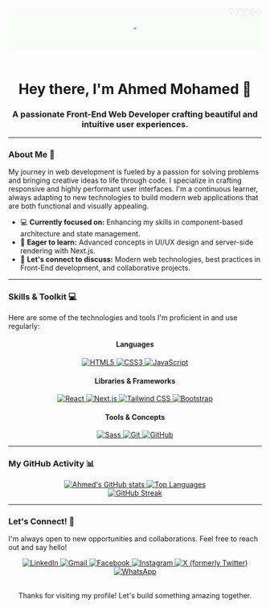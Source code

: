 <div align="center">
  <br/>
  <img src="https://github.com/a7med-mo/a7med-mo/blob/main/hellocoders-VEED.gif" alt="Coding on Laptop" width="600" />

  <br/>
  <br/>
  <h1>Hey there, I'm Ahmed Mohamed 👋</h1>
  <h3>A passionate Front-End Web Developer crafting beautiful and intuitive user experiences.</h3>
</div>

---

### **About Me** 🚀

My journey in web development is fueled by a passion for solving problems and bringing creative ideas to life through code. I specialize in crafting responsive and highly performant user interfaces. I'm a continuous learner, always adapting to new technologies to build modern web applications that are both functional and visually appealing.

-   💻 **Currently focused on:** Enhancing my skills in component-based architecture and state management.
-   🌱 **Eager to learn:** Advanced concepts in UI/UX design and server-side rendering with Next.js.
-   🤝 **Let's connect to discuss:** Modern web technologies, best practices in Front-End development, and collaborative projects.

---

### **Skills & Toolkit** 💻

Here are some of the technologies and tools I'm proficient in and use regularly:

<div align="center">
  <h4>Languages</h4>
  <a href="#">
    <img src="https://img.shields.io/badge/HTML5-E34F26?style=for-the-badge&logo=html5&logoColor=white" alt="HTML5" />
  </a>
  <a href="#">
    <img src="https://img.shields.io/badge/CSS3-1572B6?style=for-the-badge&logo=css3&logoColor=white" alt="CSS3" />
  </a>
  <a href="#">
    <img src="https://img.shields.io/badge/JavaScript-F7DF1E?style=for-the-badge&logo=javascript&logoColor=black" alt="JavaScript" />
  </a>

  <h4>Libraries & Frameworks</h4>
  <a href="#">
    <img src="https://img.shields.io/badge/React-61DAFB?style=for-the-badge&logo=react&logoColor=black" alt="React" />
  </a>
  <a href="#">
    <img src="https://img.shields.io/badge/Next.js-000000?style=for-the-badge&logo=next.js&logoColor=white" alt="Next.js" />
  </a>
  <a href="#">
    <img src="https://img.shields.io/badge/Tailwind_CSS-38B2AC?style=for-the-badge&logo=tailwind-css&logoColor=white" alt="Tailwind CSS" />
  </a>
  <a href="#">
    <img src="https://img.shields.io/badge/Bootstrap-7952B3?style=for-the-badge&logo=bootstrap&logoColor=white" alt="Bootstrap" />
  </a>

  <h4>Tools & Concepts</h4>
  <a href="#">
    <img src="https://img.shields.io/badge/Sass-CC6699?style=for-the-badge&logo=sass&logoColor=white" alt="Sass" />
  </a>
  <a href="#">
    <img src="https://img.shields.io/badge/Git-F05032?style=for-the-badge&logo=git&logoColor=white" alt="Git" />
  </a>
  <a href="#">
    <img src="https://img.shields.io/badge/GitHub-100000?style=for-the-badge&logo=github&logoColor=white" alt="GitHub" />
  </a>
</div>

---

### **My GitHub Activity** 📊

<div align="center">
  <a href="https://github.com/a7med-mo">
    <img src="https://github-readme-stats.vercel.app/api?username=a7med-mo&show_icons=true&theme=dark&hide_border=true&count_private=true" alt="Ahmed's GitHub stats" width="500"/>
    <img src="https://github-readme-stats.vercel.app/api/top-langs/?username=a7med-mo&layout=compact&theme=dark&hide_border=true" alt="Top Languages" width="400" />
    <br>
    <img src="https://streak-stats.demolab.com/?user=a7med-mo&theme=dark&hide_border=true" alt="GitHub Streak" />
  </a>
</div>

---

### **Let's Connect!** 🤝

I'm always open to new opportunities and collaborations. Feel free to reach out and say hello!

<div align="center">
  <a href="https://www.linkedin.com/in/ahmed-mohmmed-6806b6328/">
    <img src="https://img.shields.io/badge/LinkedIn-0077B5?style=for-the-badge&logo=linkedin&logoColor=white" alt="LinkedIn" />
  </a>
  <a href="mailto:ahmed.c7.mo@gmail.com">
    <img src="https://img.shields.io/badge/Gmail-D14836?style=for-the-badge&logo=gmail&logoColor=white" alt="Gmail" />
  </a>
  <a href="https://www.facebook.com/a7medMa7mmed">
    <img src="https://img.shields.io/badge/Facebook-1877F2?style=for-the-badge&logo=facebook&logoColor=white" alt="Facebook" />
  </a>
  <a href="https://www.instagram.com/a7med.ma7mmed">
    <img src="https://img.shields.io/badge/Instagram-E4405F?style=for-the-badge&logo=instagram&logoColor=white" alt="Instagram" />
  </a>
  <a href="https://x.com/a7med_ma7mmed">
    <img src="https://img.shields.io/badge/X-000000?style=for-the-badge&logo=x&logoColor=white" alt="X (formerly Twitter)" />
  </a>
  <a href="https://wa.me/your-whatsapp-01069467433">
    <img src="https://img.shields.io/badge/WhatsApp-25D366?style=for-the-badge&logo=whatsapp&logoColor=white" alt="WhatsApp" />
  </a>
<!--   <a href="https://t.me/your-telegram-@a7med_ma7mmed">
    <img src="https://img.shields.io/badge/Telegram-2CA5E0?style=for-the-badge&logo=telegram&logoColor=white" alt="Telegram" />
  </a> -->
</div>

<div align="center">
  <br>
  <p>Thanks for visiting my profile! Let's build something amazing together.</p>
</div>
